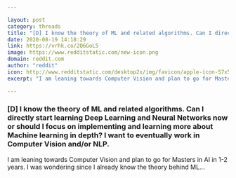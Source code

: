 ```yaml
---

layout: post
category: threads
title: "[D] I know the theory of ML and related algorithms. Can I directly start learning Deep Learning and Neural Networks now or should I focus on implementing and learning more about Machine learning in depth? I want to eventually work in Computer Vision and/or NLP."
date: 2020-08-19 14:18:29
link: https://vrhk.co/2Q6GoL5
image: https://www.redditstatic.com/new-icon.png
domain: reddit.com
author: "reddit"
icon: http://www.redditstatic.com/desktop2x/img/favicon/apple-icon-57x57.png
excerpt: "I am leaning towards Computer Vision and plan to go for Masters in AI in 1-2 years. I was wondering since I already know the theory behind ML..."

---
```


### [D] I know the theory of ML and related algorithms. Can I directly start learning Deep Learning and Neural Networks now or should I focus on implementing and learning more about Machine learning in depth? I want to eventually work in Computer Vision and/or NLP.

I am leaning towards Computer Vision and plan to go for Masters in AI in 1-2 years. I was wondering since I already know the theory behind ML...